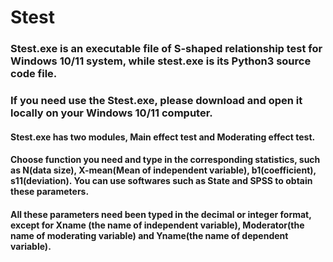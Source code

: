 # Stest
### Stest.exe is an executable file of S-shaped relationship test for Windows 10/11 system, while stest.exe is its Python3 source code file.
### If you need use the Stest.exe, please download and open it locally on your Windows 10/11 computer.
#### Stest.exe has two modules, $\textbf{Main effect test}$ and $\textbf{Moderating effect test}$. 
#### Choose function you need and type in the corresponding statistics, such as $\textbf{N}$(data size), $\textbf{X-mean}$(Mean of independent variable), $\textbf{b1}$(coefficient), $\textbf{s11}$(deviation). You can use softwares such as $\textbf{State}$ and $\textbf{SPSS}$ to obtain these parameters.
#### All these parameters need been typed in the decimal or integer format, except for Xname (the name of independent variable), Moderator(the name of moderating variable) and Yname(the name of dependent variable).
